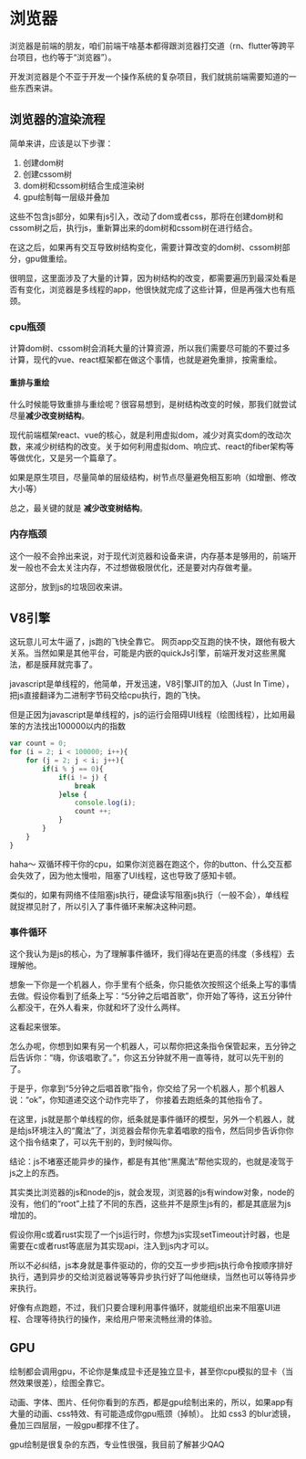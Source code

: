 # 浏览器
浏览器是前端的朋友，咱们前端干啥基本都得跟浏览器打交道（rn、flutter等跨平台项目，也约等于“浏览器”）。

开发浏览器是个不亚于开发一个操作系统的复杂项目，我们就挑前端需要知道的一些东西来讲。
## 浏览器的渲染流程
简单来讲，应该是以下步骤：
1. 创建dom树
2. 创建cssom树
3. dom树和cssom树结合生成渲染树
4. gpu绘制每一层级并叠加

这些不包含js部分，如果有js引入，改动了dom或者css，那将在创建dom树和cssom树之后，执行js，重新算出来的dom树和cssom树在进行结合。

在这之后，如果再有交互导致树结构变化，需要计算改变的dom树、cssom树部分，gpu做重绘。

很明显，这里面涉及了大量的计算，因为树结构的改变，都需要遍历到最深处看是否有变化，浏览器是多线程的app，他很快就完成了这些计算，但是再强大也有瓶颈。

### cpu瓶颈
计算dom树、cssom树会消耗大量的计算资源，所以我们需要尽可能的不要过多计算，现代的vue、react框架都在做这个事情，也就是避免重排，按需重绘。
#### 重排与重绘
什么时候能导致重排与重绘呢？很容易想到，是树结构改变的时候，那我们就尝试尽量**减少改变树结构**。

现代前端框架react、vue的核心，就是利用虚拟dom，减少对真实dom的改动次数，来减少树结构的改变。关于如何利用虚拟dom、响应式、react的fiber架构等等做优化，又是另一个篇章了。

如果是原生项目，尽量简单的层级结构，树节点尽量避免相互影响（如增删、修改大小等）

总之，最关键的就是 **减少改变树结构**。
### 内存瓶颈
这个一般不会拎出来说，对于现代浏览器和设备来讲，内存基本是够用的，前端开发一般也不会太关注内存，不过想做极限优化，还是要对内存做考量。

这部分，放到js的垃圾回收来讲。
## V8引擎
这玩意儿可太牛逼了，js跑的飞快全靠它。
网页app交互跑的快不快，跟他有极大关系。当然如果是其他平台，可能是内嵌的quickJs引擎，前端开发对这些黑魔法，都是膜拜就完事了。

javascript是单线程的，他简单，开发迅速，V8引擎JIT的加入（Just In Time），把js直接翻译为二进制字节码交给cpu执行，跑的飞快。

但是正因为javascript是单线程的，js的运行会阻碍UI线程（绘图线程），比如用最笨的方法找出100000以内的指数
```javascript
var count = 0;
for (i = 2; i < 100000; i++){
    for (j = 2; j < i; j++){
        if(i % j == 0){
            if(i != j) {
                break
            }else {
                console.log(i);
                count ++;
            }
        }
    }
}

```
haha～ 双循环榨干你的cpu，如果你浏览器在跑这个，你的button、什么交互都会失效了，因为他太慢啦，阻塞了UI线程，这也导致了感知卡顿。

类似的，如果有网络不佳阻塞js执行，硬盘读写阻塞js执行（一般不会），单线程就捉襟见肘了，所以引入了事件循环来解决这种问题。
### 事件循环
这个我认为是js的核心，为了理解事件循环，我们得站在更高的纬度（多线程）去理解他。

想象一下你是一个机器人，你手里有个纸条，你只能依次按照这个纸条上写的事情去做。假设你看到了纸条上写：“5分钟之后唱首歌”，你开始了等待，这五分钟什么都没干，在外人看来，你就和坏了没什么两样。

这看起来很笨。

怎么办呢，你想到如果有另一个机器人，可以帮你把这条指令保管起来，五分钟之后告诉你：“嗨，你该唱歌了。”，你这五分钟就不用一直等待，就可以先干别的了。

于是乎，你拿到“5分钟之后唱首歌”指令，你交给了另一个机器人，那个机器人说：“ok”，你知道递交这个动作完毕了， 你接着去跑纸条的其他指令了。

在这里，js就是那个单线程的你，纸条就是事件循环的模型，另外一个机器人，就是给js环境注入的“魔法”了，浏览器会帮你先拿着唱歌的指令，然后同步告诉你你这个指令结束了，可以先干别的，到时候叫你。

结论：js不堵塞还能异步的操作，都是有其他“黑魔法”帮他实现的，也就是凌驾于js之上的东西。

其实类比浏览器的js和node的js，就会发现，浏览器的js有window对象，node的没有，他们的“root”上挂了不同的东西，这些并不是原生js有的，都是其底层为js增加的。

假设你用c或着rust实现了一个js运行时，你想为js实现setTimeout计时器，也是需要在c或者rust等底层为其实现api，注入到js内才可以。

所以不必纠结，js本身就是事件驱动的，你的交互一步步把js执行命令按顺序排好执行，遇到异步的交给浏览器说等等异步执行好了叫他继续，当然也可以等待异步来执行。

好像有点跑题，不过，我们只要合理利用事件循环，就能组织出来不阻塞UI进程、合理等待执行的操作，来给用户带来流畅丝滑的体验。
## GPU
绘制都会调用gpu，不论你是集成显卡还是独立显卡，甚至你cpu模拟的显卡（当然效果很差），绘图全靠它。

动画、字体、图片、任何你看到的东西，都是gpu绘制出来的，所以，如果app有大量的动画、css特效、有可能造成你gpu瓶颈（掉帧）。
比如 css3 的blur滤镜，叠加三四层层，一般gpu都撑不住了。

gpu绘制是很复杂的东西，专业性很强，我目前了解甚少QAQ